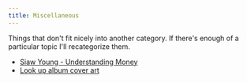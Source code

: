 ```yaml
---
title: Miscellaneous
---
```

Things that don't fit nicely into another category. If there's enough of a particular topic I'll recategorize them.

- [Siaw Young - Understanding Money](https://siawyoung.com/understanding-money)
- [Look up album cover art](https://www.covermytunes.com/)